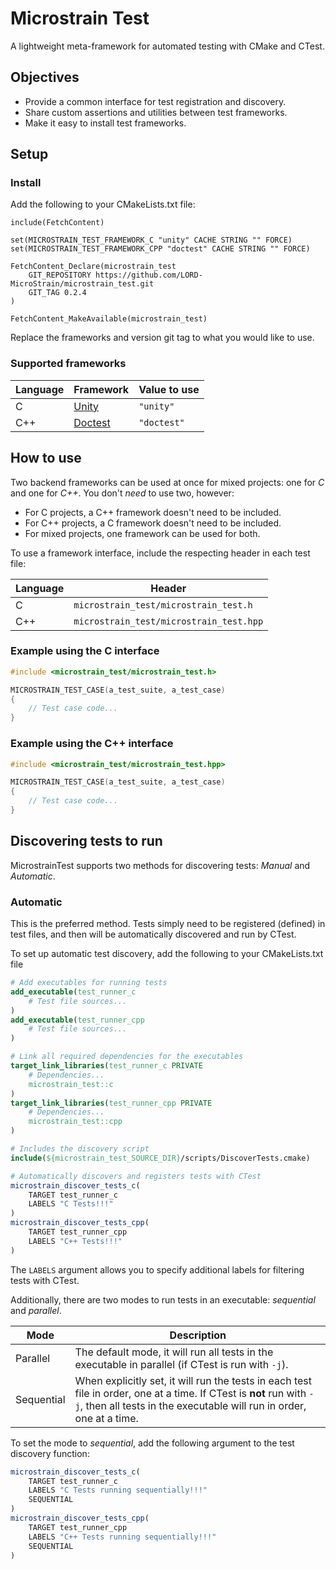 # Microstrain Test
A lightweight meta-framework for automated testing with CMake and CTest. 

## Objectives
* Provide a common interface for test registration and discovery.
* Share custom assertions and utilities between test frameworks.
* Make it easy to install test frameworks.

## Setup
### Install
Add the following to your CMakeLists.txt file:
```
include(FetchContent)

set(MICROSTRAIN_TEST_FRAMEWORK_C "unity" CACHE STRING "" FORCE)
set(MICROSTRAIN_TEST_FRAMEWORK_CPP "doctest" CACHE STRING "" FORCE)

FetchContent_Declare(microstrain_test
    GIT_REPOSITORY https://github.com/LORD-MicroStrain/microstrain_test.git
    GIT_TAG 0.2.4
)

FetchContent_MakeAvailable(microstrain_test)
```
Replace the frameworks and version git tag to what you would like to use.

### Supported frameworks
| Language | Framework                                        | Value to use |
|----------|--------------------------------------------------|--------------|
| C        | [Unity](https://github.com/ThrowTheSwitch/Unity) | `"unity"`    |
| C++      | [Doctest](https://github.com/doctest/doctest)    | `"doctest"`  |

## How to use
Two backend frameworks can be used at once for mixed projects: one for *C* and one for *C++*. You don't *need* to use two, however:
* For C projects, a C++ framework doesn't need to be included.
* For C++ projects, a C framework doesn't need to be included.
* For mixed projects, one framework can be used for both.

To use a framework interface, include the respecting header in each test file:

| Language | Header                                  |
|----------|-----------------------------------------| 
| C        | `microstrain_test/microstrain_test.h`   |
| C++      | `microstrain_test/microstrain_test.hpp` |


### Example using the C interface
<!-- The rendering engine doesn't seem to recognize "C" -->
```c++
#include <microstrain_test/microstrain_test.h>

MICROSTRAIN_TEST_CASE(a_test_suite, a_test_case)
{
    // Test case code...
}
```

### Example using the C++ interface
```c++
#include <microstrain_test/microstrain_test.hpp>

MICROSTRAIN_TEST_CASE(a_test_suite, a_test_case)
{
    // Test case code...
}
```

## Discovering tests to run
MicrostrainTest supports two methods for discovering tests: *Manual* and *Automatic*.

### Automatic
This is the preferred method. Tests simply need to be registered (defined) in test files, and then will be automatically discovered and run by CTest.

To set up automatic test discovery, add the following to your CMakeLists.txt file
```cmake
# Add executables for running tests
add_executable(test_runner_c
    # Test file sources...
)
add_executable(test_runner_cpp
    # Test file sources...
)

# Link all required dependencies for the executables
target_link_libraries(test_runner_c PRIVATE
    # Dependencies...
    microstrain_test::c
)
target_link_libraries(test_runner_cpp PRIVATE
    # Dependencies...
    microstrain_test::cpp
)

# Includes the discovery script
include(${microstrain_test_SOURCE_DIR}/scripts/DiscoverTests.cmake)

# Automatically discovers and registers tests with CTest
microstrain_discover_tests_c(
    TARGET test_runner_c
    LABELS "C Tests!!!"
)
microstrain_discover_tests_cpp(
    TARGET test_runner_cpp
    LABELS "C++ Tests!!!"
)
```

The `LABELS` argument allows you to specify additional labels for filtering tests with CTest.

Additionally, there are two modes to run tests in an executable: *sequential* and *parallel*. 

| Mode       | Description                                                                                                                                                                                 |
|------------|---------------------------------------------------------------------------------------------------------------------------------------------------------------------------------------------|
| Parallel   | The default mode, it will run all tests in the executable in parallel (if CTest is run with `-j`).                                                                                          |
| Sequential | When explicitly set, it will run the tests in each test file in order, one at a time. If CTest is **not** run with `-j`, then all tests in the executable will run in order, one at a time. |

To set the mode to *sequential*, add the following argument to the test discovery function:
```cmake
microstrain_discover_tests_c(
    TARGET test_runner_c
    LABELS "C Tests running sequentially!!!"
    SEQUENTIAL
)
microstrain_discover_tests_cpp(
    TARGET test_runner_cpp
    LABELS "C++ Tests running sequentially!!!"
    SEQUENTIAL
)
```
